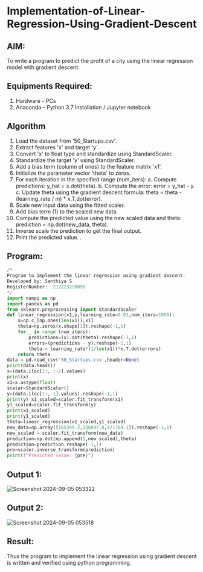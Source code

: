 # Implementation-of-Linear-Regression-Using-Gradient-Descent

## AIM:
To write a program to predict the profit of a city using the linear regression model with gradient descent.

## Equipments Required:
1. Hardware – PCs
2. Anaconda – Python 3.7 Installation / Jupyter notebook

## Algorithm
1. Load the dataset from '50_Startups.csv'.
2. Extract features 'x' and target 'y'.
3. Convert 'x' to float type and standardize using StandardScaler.
4. Standardize the target 'y' using StandardScaler.
5. Add a bias term (column of ones) to the feature matrix 'x1'.
6. Initialize the parameter vector 'theta' to zeros.
7. For each iteration in the specified range (num_iters):
    a. Compute predictions: y_hat = x.dot(theta).
    b. Compute the error: error = y_hat - y.
    c. Update theta using the gradient descent formula: theta = theta - (learning_rate / m) * x.T.dot(error).
8. Scale new input data using the fitted scaler.
9. Add bias term (1) to the scaled new data.
10. Compute the predicted value using the new scaled data and theta: prediction = np.dot(new_data, theta).
11. Inverse scale the prediction to get the final output.
12. Print the predicted value.
.

## Program:
```python
/*
Program to implement the linear regression using gradient descent.
Developed by: Santhiya S
RegisterNumber:  212223220098
*/
import numpy as np
import pandas as pd
from sklearn.preprocessing import StandardScaler
def linear_regression(x1,y,learning_rate=0.01,num_iters=1000):
    x=np.c_[np.ones(len(x1)),x1]
    theta=np.zeros(x.shape[1]).reshape(-1,1)
    for _ in range (num_iters):
        predictions=(x).dot(theta).reshape(-1,1)
        errors=(predictions - y).reshape(-1,1)
        theta-= learning_rate*(1/len(x1))*x.T.dot(errors)
    return theta
data = pd.read_csv('50_Startups.csv',header=None)
print(data.head())
x=(data.iloc[1:, :-2].values)
print(x)
x1=x.astype(float)
scaler=StandardScaler()
y=(data.iloc[1:,-1].values).reshape(-1,1)
print(y) x1_scaled=scaler.fit_transform(x1)
y1_scaled=scaler.fit_transform(y)
print(x1_scaled)
print(y1_scaled)
theta=linear_regression(x1_scaled,y1_scaled)
new_data=np.array([165349.2,136897.8,471784.1]).reshape(-1,1)
new_scaled = scaler.fit_transform(new_data)
prediction=np.dot(np.append(1,new_scaled),theta)
prediction=prediction.reshape(-1,1)
pre=scaler.inverse_transform(prediction)
print(f"Predicted value: {pre}")


```

## Output 1:
![Screenshot 2024-09-05 053322](https://github.com/user-attachments/assets/f66eaddb-6382-475e-9c72-0ed7109b40b5)

## Output 2:
![Screenshot 2024-09-05 053518](https://github.com/user-attachments/assets/dbd235eb-1926-4e27-8c3c-1d28c40df9a8)



## Result:
Thus the program to implement the linear regression using gradient descent is written and verified using python programming.
